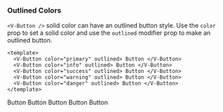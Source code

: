 ### Outlined Colors

`<V-Button />` solid color can have an outlined button style.
Use the `color` prop to set a solid color and
use the `outlined` modifier prop to make an outlined button.

<!--code-->

```vue
<template>
  <V-Button color="primary" outlined> Button </V-Button>
  <V-Button color="info" outlined> Button </V-Button>
  <V-Button color="success" outlined> Button </V-Button>
  <V-Button color="warning" outlined> Button </V-Button>
  <V-Button color="danger" outlined> Button </V-Button>
</template>
```

<!--/code-->

<!--example-->

<div class="buttons">
  <V-Button color="primary" outlined> Button </V-Button>
  <V-Button color="info" outlined> Button </V-Button>
  <V-Button color="success" outlined> Button </V-Button>
  <V-Button color="warning" outlined> Button </V-Button>
  <V-Button color="danger" outlined> Button </V-Button>
</div>

<!--/example-->
